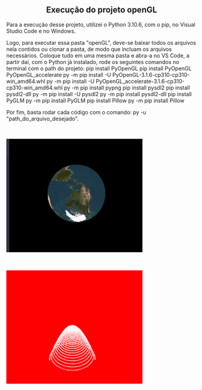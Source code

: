 <h2 align="center"> Execução do projeto openGL </h2>

Para a execução desse projeto, utilizei o Python 3.10.6, com o pip, no Visual Studio Code e no Windows.

Logo, para executar essa pasta "openGL", deve-se baixar todos os arquivos nela contidos ou clonar a pasta, de modo que incluam os arquivos necessários. Coloque tudo em uma mesma pasta e abra-a no VS Code, a partir daí, com o Python já instalado, rode os seguintes comandos no terminal com o path do projeto:
  pip install PyOpenGL
  pip install PyOpenGL PyOpenGL_accelerate
  py -m pip install -U PyOpenGL-3.1.6-cp310-cp310-win_amd64.whl
  py -m pip install -U PyOpenGL_accelerate-3.1.6-cp310-cp310-win_amd64.whl
  py -m pip install pypng
  pip install pysdl2 
  pip install pysdl2-dll
  py -m pip install -U pysdl2
  py -m pip install pysdl2-dll
  pip install PyGLM
  py -m pip install PyGLM
  pip install Pillow
  py -m pip install Pillow

 Por fim, basta rodar cada código com o comando: py -u "path_do_arquivo_desejado".
 
 <br>
 <p> 
    <img width= "360" height= "300" src= "globo.gif"> 
 </p>
 <br>
 <p> 
    <img width= "360" height= "300" src= "paraboloid.gif"> 
 </p>
